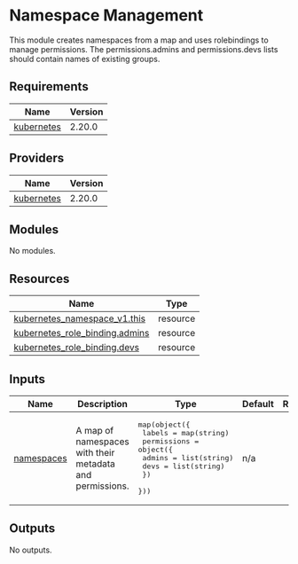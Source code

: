 # Namespace Management

This module creates namespaces from a map and uses rolebindings to manage permissions. The permissions.admins and
permissions.devs lists should contain names of existing groups.

<!-- BEGIN_TF_DOCS -->
## Requirements

| Name | Version |
|------|---------|
| <a name="requirement_kubernetes"></a> [kubernetes](#requirement\_kubernetes) | 2.20.0 |

## Providers

| Name | Version |
|------|---------|
| <a name="provider_kubernetes"></a> [kubernetes](#provider\_kubernetes) | 2.20.0 |

## Modules

No modules.

## Resources

| Name | Type |
|------|------|
| [kubernetes_namespace_v1.this](https://registry.terraform.io/providers/hashicorp/kubernetes/2.20.0/docs/resources/namespace_v1) | resource |
| [kubernetes_role_binding.admins](https://registry.terraform.io/providers/hashicorp/kubernetes/2.20.0/docs/resources/role_binding) | resource |
| [kubernetes_role_binding.devs](https://registry.terraform.io/providers/hashicorp/kubernetes/2.20.0/docs/resources/role_binding) | resource |

## Inputs

| Name | Description | Type | Default | Required |
|------|-------------|------|---------|:--------:|
| <a name="input_namespaces"></a> [namespaces](#input\_namespaces) | A map of namespaces with their metadata and permissions. | <pre>map(object({<br>    labels = map(string)<br>    permissions = object({<br>      admins = list(string)<br>      devs   = list(string)<br>    })<br>  }))</pre> | n/a | yes |

## Outputs

No outputs.
<!-- END_TF_DOCS -->

